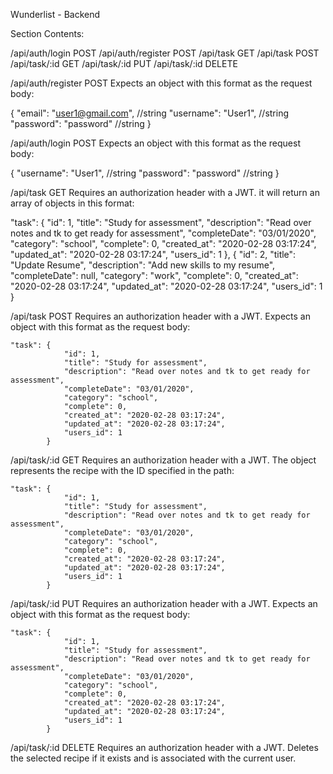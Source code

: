 Wunderlist - Backend

Section Contents:

/api/auth/login POST
/api/auth/register POST
/api/task GET
/api/task POST
/api/task/:id GET
/api/task/:id PUT
/api/task/:id DELETE


/api/auth/register POST
Expects an object with this format as the request body:

{
  "email": "user1@gmail.com",   //string
  "username": "User1",   //string
  "password": "password" //string
}

/api/auth/login POST
Expects an object with this format as the request body:

{
  "username": "User1",   //string
  "password": "password" //string
}


/api/task GET
Requires an authorization header with a JWT. it will return an array of objects in this format:

  "task": 
            {
                "id": 1,
                "title": "Study for assessment",
                "description": "Read over notes and tk to get ready for assessment",
                "completeDate": "03/01/2020",
                "category": "school",
                "complete": 0,
                "created_at": "2020-02-28 03:17:24",
                "updated_at": "2020-02-28 03:17:24",
                "users_id": 1
            },
            {
                "id": 2,
                "title": "Update Resume",
                "description": "Add new skills to my resume",
                "completeDate": null,
                "category": "work",
                "complete": 0,
                "created_at": "2020-02-28 03:17:24",
                "updated_at": "2020-02-28 03:17:24",
                "users_id": 1
            }
        


/api/task POST
Requires an authorization header with a JWT. Expects an object with this format as the request body:

    "task": {
                "id": 1,
                "title": "Study for assessment",
                "description": "Read over notes and tk to get ready for assessment",
                "completeDate": "03/01/2020",
                "category": "school",
                "complete": 0,
                "created_at": "2020-02-28 03:17:24",
                "updated_at": "2020-02-28 03:17:24",
                "users_id": 1
            }


/api/task/:id GET
Requires an authorization header with a JWT. The object represents the recipe with the ID specified in the path:

    "task": {
                "id": 1,
                "title": "Study for assessment",
                "description": "Read over notes and tk to get ready for assessment",
                "completeDate": "03/01/2020",
                "category": "school",
                "complete": 0,
                "created_at": "2020-02-28 03:17:24",
                "updated_at": "2020-02-28 03:17:24",
                "users_id": 1
            }
        

/api/task/:id PUT
Requires an authorization header with a JWT. Expects an object with this format as the request body:

    "task": {
                "id": 1,
                "title": "Study for assessment",
                "description": "Read over notes and tk to get ready for assessment",
                "completeDate": "03/01/2020",
                "category": "school",
                "complete": 0,
                "created_at": "2020-02-28 03:17:24",
                "updated_at": "2020-02-28 03:17:24",
                "users_id": 1
            }



/api/task/:id DELETE
Requires an authorization header with a JWT. Deletes the selected recipe if it exists and is associated with the current user.
